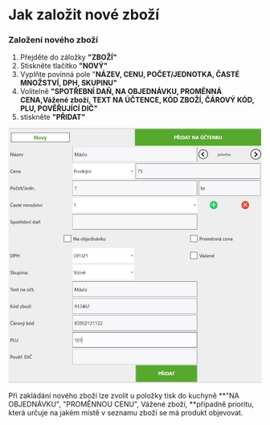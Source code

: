 # Jak založit nové zboží

### Založení nového zboží

1. Přejděte do záložky **"ZBOŽÍ"**
2. Stiskněte tlačítko **"NOVÝ"**
3. Vyplňte povinná pole "**NÁZEV, CENU, POČET/JEDNOTKA, ČASTÉ MNOŽSTVÍ, DPH, SKUPINU"**
4. Volitelně **"SPOTŘEBNÍ DAŇ, NA OBJEDNÁVKU, PROMĚNNÁ CENA,Vážené zboží, TEXT NA ÚČTENCE, KÓD ZBOŽÍ, ČÁROVÝ KÓD, PLU, POVĚŘUJÍCÍ DIČ"**
5. stiskněte **"PŘIDAT"**

![](/assets/ZBOZI-NOVE.JPG)

Při zakládání nového zboží lze zvolit u položky tisk do kuchyně **"NA OBJEDNÁVKU", "PROMĚNNOU CENU", Vážené zboží,  **případně prioritu, která určuje na jakém místě v seznamu zboží se má produkt objevovat.

